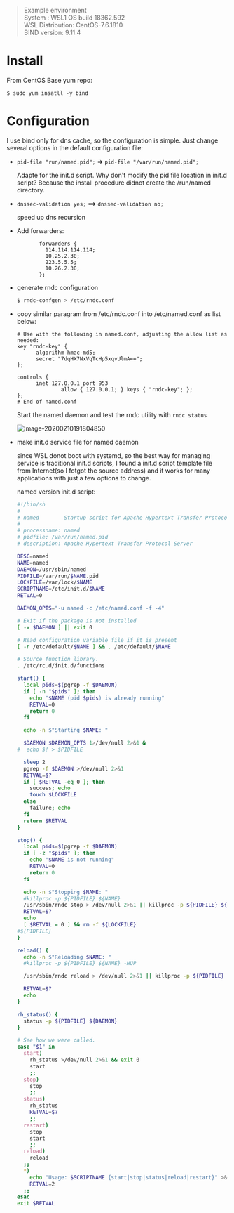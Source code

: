 > Example environment  
> System : WSL1 OS build 18362.592  
> WSL Distribution: CentOS-7.6.1810  
> BIND version: 9.11.4



# Install

From CentOS Base yum repo:

```
$ sudo yum insatll -y bind
```



# Configuration

I use bind only for dns cache, so the configuration is simple. Just change several options in the default configuration file:

* `pid-file "run/named.pid";` => `pid-file "/var/run/named.pid";`

  Adapte for the init.d script. Why don't modify the pid file location in init.d script? Because the install procedure didnot create the /run/named directory.

* `dnssec-validation yes;` ==> `dnssec-validation no;`

  speed up dns recursion

* Add forwarders:

  ```text
         forwarders {
           114.114.114.114;
           10.25.2.30;
           223.5.5.5;
           10.26.2.30;
         };
  ```

* generate rndc configuration

  ```bash
  $ rndc-confgen > /etc/rndc.conf
  ```

* copy similar paragram from /etc/rndc.conf into /etc/named.conf as list below:

  ```
  # Use with the following in named.conf, adjusting the allow list as needed:
  key "rndc-key" {
        algorithm hmac-md5;
        secret "7dqHX7NxVqTcHp5xqvUlmA==";
  };
  
  controls {
        inet 127.0.0.1 port 953
                allow { 127.0.0.1; } keys { "rndc-key"; };
  };
  # End of named.conf
  ```

  Start the named daemon and test the rndc utility with `rndc status`

  ![image-20200210191804850](D:\workspace\wiki.mhonyi.com\images\DNS-Server-on-WSL\image-20200210191804850.png)

* make init.d service file for named daemon

  since WSL donot boot with systemd, so the best way for managing service is traditional init.d scripts, I found a init.d script template file from Internet(so I fotgot the source address) and it works for many applications with just a few options to change.

  named version init.d script:

  ```bash
  #!/bin/sh
  #
  # named        Startup script for Apache Hypertext Transfer Protocol Server
  #
  # processname: named
  # pidfile: /var/run/named.pid
  # description: Apache Hypertext Transfer Protocol Server
  
  DESC=named
  NAME=named
  DAEMON=/usr/sbin/named
  PIDFILE=/var/run/$NAME.pid
  LOCKFILE=/var/lock/$NAME
  SCRIPTNAME=/etc/init.d/$NAME
  RETVAL=0
  
  DAEMON_OPTS="-u named -c /etc/named.conf -f -4"
  
  # Exit if the package is not installed
  [ -x $DAEMON ] || exit 0
  
  # Read configuration variable file if it is present
  [ -r /etc/default/$NAME ] && . /etc/default/$NAME
  
  # Source function library.
  . /etc/rc.d/init.d/functions
  
  start() {
    local pids=$(pgrep -f $DAEMON)
    if [ -n "$pids" ]; then
      echo "$NAME (pid $pids) is already running"
      RETVAL=0
      return 0
    fi
  
    echo -n $"Starting $NAME: "
  
    $DAEMON $DAEMON_OPTS 1>/dev/null 2>&1 &
  #  echo $! > $PIDFILE
  
    sleep 2
    pgrep -f $DAEMON >/dev/null 2>&1
    RETVAL=$?
    if [ $RETVAL -eq 0 ]; then
      success; echo
      touch $LOCKFILE
    else
      failure; echo
    fi
    return $RETVAL
  }
  
  stop() {
    local pids=$(pgrep -f $DAEMON)
    if [ -z "$pids" ]; then
      echo "$NAME is not running"
      RETVAL=0
      return 0
    fi
  
    echo -n $"Stopping $NAME: "
    #killproc -p ${PIDFILE} ${NAME}
    /usr/sbin/rndc stop > /dev/null 2>&1 || killproc -p ${PIDFILE} ${NAME}
    RETVAL=$?
    echo
    [ $RETVAL = 0 ] && rm -f ${LOCKFILE} 
  #${PIDFILE}
  }
  
  reload() {
    echo -n $"Reloading $NAME: "
    #killproc -p ${PIDFILE} ${NAME} -HUP
  
    /usr/sbin/rndc reload > /dev/null 2>&1 || killproc -p ${PIDFILE} ${NAME} -HUP
  
    RETVAL=$?
    echo
  }
  
  rh_status() {
    status -p ${PIDFILE} ${DAEMON}
  }
  
  # See how we were called.
  case "$1" in
    start)
      rh_status >/dev/null 2>&1 && exit 0
      start
      ;;
    stop)
      stop
      ;;
    status)
      rh_status
      RETVAL=$?
      ;;
    restart)
      stop
      start
      ;;
    reload)
      reload
    ;;
    *)
      echo "Usage: $SCRIPTNAME {start|stop|status|reload|restart}" >&2
      RETVAL=2
    ;;
  esac
  exit $RETVAL
  ```

  